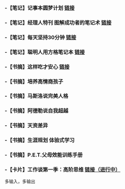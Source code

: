 ### -【笔记】记事本圆梦计划 [链接](https://github.com/shuiyibuyi/Book-Reading/issues/1)
### -【笔记】经理人特刊 图解成功者的笔记术 [链接](https://github.com/shuiyibuyi/Book-Reading/issues/2)
### -【笔记】每天坚持30分钟 [链接](https://github.com/shuiyibuyi/Book-Reading/issues/3)
### -【笔记】聪明人用方格笔记本 [链接](https://github.com/shuiyibuyi/Book-Reading/issues/4)
### -【书摘】这样吃才安心 [链接](https://github.com/shuiyibuyi/Book-Reading/issues/5)
### -【书摘】培养高情商孩子
### -【书摘】马斯洛说完美人格
### -【书摘】阿德勒说自我超越
### -【书摘】天资差异
### -【书摘】生涯规划 体验式学习
### -【书摘】P.E.T.父母效能训练手册
### -【卡片】工作谈第一季：高阶思维 [链接（进行中）](https://github.com/shuiyibuyi/Book-Reading/issues/6)

多输入，多输出
